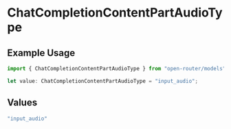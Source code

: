 # ChatCompletionContentPartAudioType

## Example Usage

```typescript
import { ChatCompletionContentPartAudioType } from "open-router/models";

let value: ChatCompletionContentPartAudioType = "input_audio";
```

## Values

```typescript
"input_audio"
```